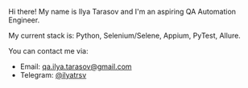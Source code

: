 Hi there! My name is Ilya Tarasov and I'm an aspiring QA Automation Engineer.

My current stack is: Python, Selenium/Selene, Appium, PyTest, Allure.

You can contact me via:
- Email: qa.ilya.tarasov@gmail.com
- Telegram: [@ilyatrsv](https://t.me/ilyatrsv)

